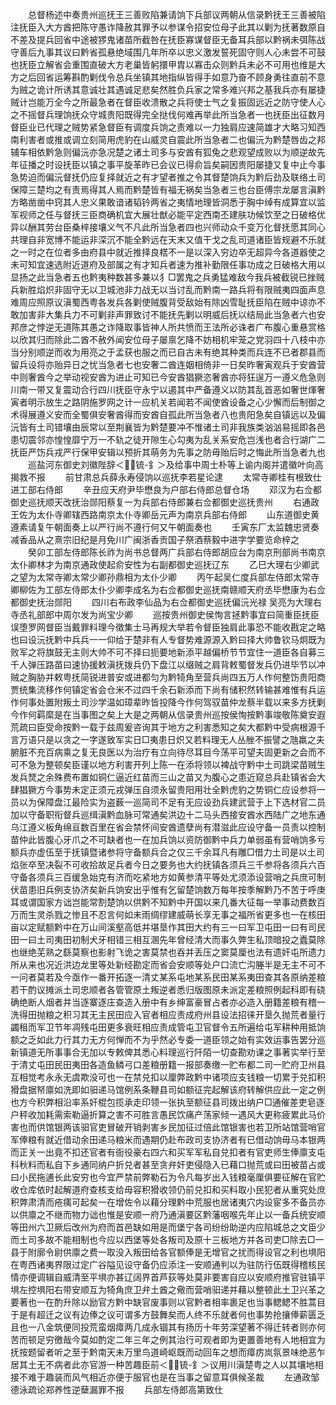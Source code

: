 <!-- { "loadSidebar": true } -->
　　总督杨述中奏贵州巡抚王三善败陷兼请饷下兵部议两朝从信录黔抚王三善被陷注抚臣入大方酋把陈守愚诈降赦其罪予以参谋令招安位母子此其以剿为抚著数原自不差及提兵回省中途被猡鬼诸苗所截咎在抚臣寡谋督臣无备耳兵部以黔祸未弭陈战守善后九事其议曰黔省孤悬绝域围几年所卒以忠义激发誓死固守则人心未尝不可鼓也抚臣立解省会重围直破大方老巢皆躬擐甲胄以寡击众则黔兵未必不可用也维是大方之后回省运筹斟酌剿伐令总兵坐镇其地指纵皆得手如意乃奋不顾身勇往直前不意为贼之诡计所诱其意诚壮其遇诚足悲矣然胜负兵家之常多难兴邦之基我兵亦有屡捷贼计岂能万全今之所最急者在督臣收溃散之兵将使士气之复振固远近之防守使人心之不摇督兵理饷抚众守城贵阳既得完全挞伐何难再举此所当急者一也抚臣出征数月督臣业已代理之贼势紧急督臣有调度兵饷之责难以一力独肩应速简雄才大略习知西南利害者或推或调立刻简用虎豹在山威灵自震此所当急者二也偏沅为黔楚唇齿之邦辅车相依黔急则偏沅亦急况楚之诸土司多与安酋有狐兔之悲观望成败以为顺逆故先年征播之时设抚臣以镇之事平旋革昨已会议已得俞旨矣嗣因贵阳屡捷又复中止今事急势迫而偏沅督抚仍应复择就近之有才望者推之令其督楚饷兵为黔后劲及联络土司保障三楚均之有责焉得其人焉而黔楚皆有福无祸矣当急者三也台臣傅宗龙屡言滇黔方略凿凿中窍其人忠义果敢谙诸韬钤两省之夷情地理皆洞悉于胸中绰有成算宜以监军视师之任与督抚三臣商确机宜大展壮猷必能平定西南丕建肤功候饮至之日破格优异以酬其劳台臣桑梓接壤义气不凡此所当急者四也兴师动众千变万化督抚愿其同心共理自非宽博不能运非深沉不能全黔远在天末又值干戈之乱司道诸臣皆规避不乐就之一时之在位者多由府县中就近推择良楛不一是以深入穷边卒无超异今各道器使之未可知宜速选附近道府及部属之有才知兵者速为推补勤限任事功成之日破格大用以显扬之此当急者五也黔夷种数甚多兼以犭□罢鬼之兵勇猛难敌今我兵被截锐已挫贼兵新胜焰炽非固守无以卫城池非力战无以当讨乱而黔南一路兵将有限贼夷四面声息难周应照原议滇蜀西粤各发兵各剿使贼腹背受敌始有除凶雪耻抚臣陷在贼中谅亦不敢加害非大集兵力不可剿非声罪致讨不能抚先剿以明威后抚以结局此当急者六也安邦彦之悖逆无道陈其愚之诈降取事皆神人所共愤而王法所必诛者广布腹心重悬赏格以欣其归而除此二酋不赦外闻安位母子屡禀乞降不妨相机牢笼之党羽四十八枝中亦当分别顺逆而收为用亮之于孟获也服之而已自古未有绝其种类而兵连不已者郡县而留兵设将亦贻异日之忧当急者七也安奢二酋连姻相倚非一日矣昨奢寅观兵于安酋营中则奢酋今之举动视安酋为进止可知已今安酋猖獗恣奢酋亦将狂逞万一遵义危急则川南一带又复震动合行四川抚臣守永宁以遏其中严备遵义以防其乱首恶如奢世煇奢寅者明示放生之路阴施罗网之计一应机关若闻若不闻使酋设备之心少懈而后制御之术得展遵义安而全蜀俱安奢酋得而安酋自孤此所当急者八也贵阳急矣自镇远以及偏沅皆有土司错壤由辰常以至荆襄皆为黔楚要冲不惟诸土司非我族类汹汹易摇即各邑患切震邻亦惶惶靡宁万一不轨之徒开隙生心勾夷为乱关系安危岂浅也者合行湖广二抚臣严饬兵戎严行保甲安辑以预折其萌务为先事之防毋贻后时之悔此所当急者九也
　　巡盐河东御史刘徽陛辞＜锍-釒＞及给事中周士朴等上谕内阁并遣徽叶向高揭救不报
　　前甘肃总兵薛永寿侵饷以巡抚李若星论逮
　　太常寺卿桂有根致仕进工部右侍郎
　　辛丑应天府尹毕懋良为户部右侍郎总督仓场
　　邓汉为右佥都御史巡抚顺天改抚治郧阳蔡复一为兵部右侍郎兼右佥都御史巡抚贵州
　　右通政王佐为太仆寺卿辖西路南京太仆寺卿岳元声为南京兵部右侍郎
　　山东道御史黄遵素请复午朝面奏上以严行尚不遵行何又午朝面奏也
　　壬寅东厂太监魏忠贤奏减香品从之熹宗旧纪是月免川广闽浙香贡国子祭酒蔡毅中进字学要览命梓之
　　癸卯工部左侍郎陈长祚为尚书总督两广兵部右侍郎胡应台为南京刑部尚书南京太仆卿林才为南京通政使起俞安性为右副都御史巡抚辽东
　　乙巳大理右少卿武之望为太常寺卿太常少卿孙鼎相为太仆少卿
　　丙午起吴仁度兵部左侍郎太常寺卿柳佐为工部左侍郎太仆少卿李成名为右佥都御史巡抚南赣顺天府丞毕懋康为右佥都御史抚治郧阳
　　四川右布政李仙品为右佥都御史巡抚偏沅光禄  吴亮为大理右寺丞礼部郎中周尔发为尚宝少卿
　　巡按贵州御史侯恂言拯黔事宜曰简重臣抚臣误堕罗网督臣当戴罪料理今徵集士马再规大举若令督臣独肩此事恐不能收戡定之略也曰设沅抚黔中兵兵一一仰给于楚非有人专督势难源源入黔曰择大帅鲁钦马炯既为败军之将旗鼓无主则大帅不可不择曰扼要地新添平越偏桥节节宜住一道臣各自募三千人弹压路苗曰速协援敕滇抚拨兵仍下盘江以缀贼之肩背敕蜀督发兵仍进毕节以冲贼之胸胁并敕粤抚简锐进普安或进都匀为黔犄角至营兵尚四五万人作何整饬贵阳商贾统集流移作何镇定省会仓米不过四千余石新添而下尚有储积然转输甚难惟有兵运作何事处置附叛土司沙学温如璋辈昨皆投降今作何驾驭苗仲龙蔡半载以来多方抚剿今作何羁縻是在当事图之矣上大是之两朝从信录贵州巡按侯恂按黔事竣敬陈奠安遐荒疏曰臣受命按黔一载于兹周爰咨询其于地方之利害悉知之矣大都黔中受病根源千言万语只是以贪之一字遂致军实日□夷患日炽又若料理无人丛脞不振譬之虺羸之夫腑脏不充百病乘之复无良医以为治疗有立向待尽耳目今荡平可望夫固更新之会而不可不急为整顿矣臣谨以地方利害开列上陈一在添将领以裨战守黔中土司跳梁苗贼生发兵燹之余殊费布置如铜仁逼近红苗而三山之苗又为腹心之患近窥总兵赴镇省会大肆猖獗方今事势未定正须元戎弹压自须永留贵阳用壮全黔虎豹之势铜仁应设参将一员以为保障盘江最险实为盗薮一巡简司不足有无应设劲兵建武营于上下选材官二员加以守备职衔督兵巡缉滇黔血脉可常通矣洪边十二马头西接安酋水西陆广之地东通乌江遵义板角绵亘数百里在省会禁怀间安酋遗孽尚有潜滋此应设守备一员责以控制苗仲此皆腹心牙爪之不可缺者也一在加兵饷以资防御黔中兵力单弱虽有营哨饷多亏额兵亦虚伍至于抚镇暨诸参将守备额兵合之仅三千余耳凡有雕□借力土司是以土司焰张卒至决裂不可收拾故足兵者今日之要务也大约抚镇各须兵三千参将各须兵六百守备各须兵三百缓急始克有济而吃紧地方如黄参清平等处尤须添设营哨之兵庶可制伏苗患旧兵例支协济矣新兵饷安出乎惟有乞留楚饷数万每年按季解黔乃不苦于呼庚耳或谓国家方诎岂能常割楚饷以供黔不知黔中开国以来几番大征每一举事动费数百万而生灵杀戮之惨且不忍言何如未雨绸缪建威萌长享无事之福所省更多也一在核田亩以定赋额黔中在万山间溪壑高低并堪垦作其田大约有三一曰军卫屯田一曰有司民田一曰土司夷田初制犬牙相错三相互溷先年曾经清大而事久弊生私顶暗投之蠹莫除也继绝芜熟之繇莫察也影射飞诡之害莫禁也吞并丢压之窦莫厘也法有遗奸屯所遗力所从来也况近洪边龙里等处新经勘定而省会安顺等处户口流亡沟塍半是无主不可不一问者莫若及今亟作一番开拓逐一清丈某系屯地某系民田某系夷田查其各原纳差粮若干酌议摊派土司忠顺者各管管原土叛逆者悉归版图原未派定差粮照例起科即有硗确绝断人烟者并当逐寨逐庄查造入册中有乡绅富豪冒占者亦必造入册籍差粮有稽一洗得田抛粮之积习其无主民田应入官者相应责成府州县设法招徕开垦久抛荒者量行蠲租而军卫节年凋残屯田更多衰旺相应责成管屯卫官督令五所遍给屯军耕种用抵饷额之乏如此力行其力无方何惮而不为乎然必专委一道臣领之始有实效运事告罢分巡新镇道无所事事合无加以专敕俾其悉心料理巡行阡陌一切查勘劝课之事著实举行至于清丈屯田民田夷田各造鱼鳞弓口差粮册籍一报部奏缴一贮布都二司一贮府卫州县互相觉考永永无虞欺没可也一在禁兑扣以厘弊政黔中诸项应支钱粮一切累于兑扣积猾盘据帑廪如洗即如驲递马馆例系条鞭县司如额征完起解该府转解供应此一定之例也方今积弊相沿率系奸棍包揽承走印领一张执至额征县司拨出纳户□通催差吏皂逐户秤收加耗需索勒逼折算之害不可胜言愚民饮痛产荡家倾一遇风大更称疲累此马价害也而供馆银两该驲官吏冒破开销剥害乡民加征过倍此馆银害也若卫所站馆营哨官军俸粮有就近借动余田递马粮米而遇期仍赴布政司支协济者有已借动饷毋马本银两而正关一出竟不扣还官者有衙役豪右四六和买军军私自兑扣者有官吏师生俸廪支屯科秋料而私自下乡通同纳户折兑者甚至贪弁奸吏侵隐入已藉口抛荒或曰田被苗占或曰小民拖逋长此安穷也今宜严禁前弊勒石为令凡每岁出入钱粮毫厘俱要征解在官贮收仓库依时起解道府查核支给毋容积猾收领仍前兑扣和买料取小民犯者从重究处庶积弊肃清而疮痍可起矣一在增佐令以藉分理黔中荒服也居诸夷穴内设宦多不备员亦以供廪之不继而物力诎也惟是安顺一府乃通滇要区黔藩咽喉先年止以一备兵统安顺等田州六卫厥后改州为府而首邑缺如用是而堡宁各司纷纷助逆内应陷城总之文臣少而土司多故不能相制也今应以西堡等处各叛司及原十三板地方并各司吏□除去□一县于附廓令尉供廪之费一取没入叛田给各官额俸是无增官之扰而得设官之利也埧阳在粤西诸夷界限过定广谷隘见设守备仍应添注一安顺通判以为驻防行伍既得稽核民情亦便调辑自威清至平埧亦甚辽阔界首芦荻等处莫非要害自应以安顺府推官驻镇平埧左控埧阳右带安顺互为犄角庶卫弁土酋之儆而营哨驲递并藉以整顿此土卫兴革之要著也一在酌升除以励官方黔中缺官废事则以官黔者相率裹足也当事鳃鳃不胜蒿目于是有超迁之议有边俸之议可谓多方鼓舞矣而人终不乐就者何也事势抢攘俸薪匮乏且也一八金筑便同投荒蛮烟瘴两几成永锢其有扬历十年劳深望著不得迁转者则亦何苦而顿足穷徼哉今莫如酌定二年三年之例其治行可观者即为更置善地有人地相宜为抚按题留者听之至于黔南天未万里鸟道崎岖既而动回车之想而瘴疠岚氛景味绝恶乍居其土无不病者此亦官游一种苦趣臣前＜锍-釒＞议用川滇楚粤之人以其壤地相接不难于趣装而风气相近亦便于服官也是在当事之留意耳俱候圣裁
　　左通政邹德泳疏论郑养性逆蘖漏罪不报
　　兵部左侍郎高第致仕
